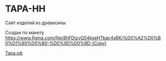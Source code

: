 # ТАРА-НН

Сайт изделий из древисины

Создан по макету 
https://www.figma.com/file/8hFDtzvQ54kseHTbac4sRK/%D0%A2%D0%B0%D1%80%D0%B0-%D0%9D%D0%9D-(Copy)

[Тара.рф](http://xn----7sba7caom.xn--p1ai/)





